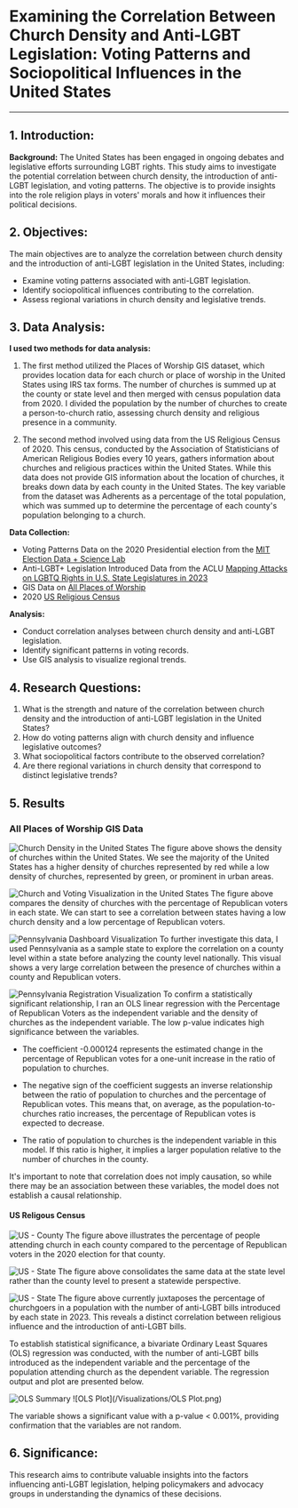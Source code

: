 # Examining the Correlation Between Church Density and Anti-LGBT Legislation: Voting Patterns and Sociopolitical Influences in the United States
---

## 1. Introduction:

**Background:**
The United States has been engaged in ongoing debates and legislative efforts surrounding LGBT rights. This study aims to investigate the potential correlation between church density, the introduction of anti-LGBT legislation, and voting patterns. The objective is to provide insights into the role religion plays in voters' morals and how it influences their political decisions.


## 2. Objectives:

The main objectives are to analyze the correlation between church density and the introduction of anti-LGBT legislation in the United States, including:
- Examine voting patterns associated with anti-LGBT legislation.
- Identify sociopolitical influences contributing to the correlation.
- Assess regional variations in church density and legislative trends.

## 3. Data Analysis:

**I used two methods for data analysis:**
1. The first method utilized the Places of Worship GIS dataset, which provides location data for each church or place of worship in the United States using IRS tax forms. The number of churches is summed up at the county or state level and then merged with census population data from 2020. I divided the population by the number of churches to create a person-to-church ratio, assessing church density and religious presence in a community.

2. The second method involved using data from the US Religious Census of 2020. This census, conducted by the Association of Statisticians of American Religious Bodies every 10 years, gathers information about churches and religious practices within the United States. While this data does not provide GIS information about the location of churches, it breaks down data by each county in the United States. The key variable from the dataset was Adherents as a percentage of the total population, which was summed up to determine the percentage of each county's population belonging to a church.

**Data Collection:**
- Voting Patterns Data on the 2020 Presidential election from the [MIT Election Data + Science Lab](https://dataverse.harvard.edu/dataset.xhtml?persistentId=doi:10.7910/DVN/VOQCHQ)
- Anti-LGBT+ Legislation Introduced Data from the ACLU [Mapping Attacks on LGBTQ Rights in U.S. State Legislatures in 2023](https://www.aclu.org/legislative-attacks-on-lgbtq-rights-2023?state=)
- GIS Data on [All Places of Worship](https://hifld-geoplatform.opendata.arcgis.com/404)
- 2020 [US Religious Census](https://www.usreligioncensus.org/)


**Analysis:**
- Conduct correlation analyses between church density and anti-LGBT legislation.
- Identify significant patterns in voting records.
- Use GIS analysis to visualize regional trends.

## 4. Research Questions:

1. What is the strength and nature of the correlation between church density and the introduction of anti-LGBT legislation in the United States?
2. How do voting patterns align with church density and influence legislative outcomes?
3. What sociopolitical factors contribute to the observed correlation?
4. Are there regional variations in church density that correspond to distinct legislative trends?

## 5. Results

###  All Places of Worship GIS Data

![Church Density in the United States](Visualizations/US%20Church%20Density.png)
The figure above shows the density of churches within the United States. We see the majority of the United States has a higher density of churches represented by red while a low density of churches, represented by green, or prominent in urban areas. 

![Church and Voting Visualization in the United States](Visualizations/US-%20Church-%20Voting.png)
The figure above compares the density of churches with the percentage of Republican voters in each state. We can start to see a correlation between states having a low church density and a low percentage of Republican voters. 

![Pennsylvania Dashboard Visualization](Visualizations/PA%20Dashboard.png)
To further investigate this data, I used Pennsylvania as a sample state to explore the correlation on a county level within a state before analyzing the county level nationally. This visual shows a very large correlation between the presence of churches within a county and Republican voters. 

![Pennsylvania Registration Visualization](Visualizations/PA%20Reg.png)
To confirm a statistically significant relationship, I ran an OLS linear regression with the Percentage of Republican Voters as the independent variable and the density of churches as the independent variable.
The low p-value indicates high significance between the variables.

- The coefficient -0.000124 represents the estimated change in the percentage of Republican votes for a one-unit increase in the ratio of population to churches.
- The negative sign of the coefficient suggests an inverse relationship between the ratio of population to churches and the percentage of Republican votes. This means that, on average, as the population-to-churches ratio increases, the percentage of Republican votes is expected to decrease.
  
- The ratio of population to churches is the independent variable in this model. If this ratio is higher, it implies a larger population relative to the number of churches in the county.

It's important to note that correlation does not imply causation, so while there may be an association between these variables, the model does not establish a causal relationship.

#### US Religous Census

![US - County](/Visualizations/US-Church-Votes.png)
The figure above illustrates the percentage of people attending church in each county compared to the percentage of Republican voters in the 2020 election for that county.


![US - State](/Visualizations/US-Church-Votes.png)
The figure above consolidates the same data at the state level rather than the county level to present a statewide perspective.

![US - State](/Visualizations/States-church-bills.png)
The figure above currently juxtaposes the percentage of churchgoers in a population with the number of anti-LGBT bills introduced by each state in 2023. This reveals a distinct correlation between religious influence and the introduction of anti-LGBT bills.


To establish statistical significance, a bivariate Ordinary Least Squares (OLS) regression was conducted, with the number of anti-LGBT bills introduced as the independent variable and the percentage of the population attending church as the dependent variable. The regression output and plot are presented below.

![OLS Summary](/Visualizations/Regression-Summary.png)
![OLS Plot](/Visualizations/OLS Plot.png)

The variable shows a significant value with a p-value < 0.001%, providing confirmation that the variables are not random.



## 6. Significance:

This research aims to contribute valuable insights into the factors influencing anti-LGBT legislation, helping policymakers and advocacy groups in understanding the dynamics of these decisions.

